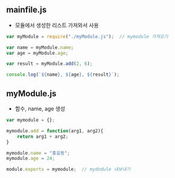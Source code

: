 ## mainfile.js
- 모듈에서 생성한 리스트 가져와서 사용
```js
var myModule = require("./myModule.js");  // mymodule 가져오기

var name = myModule.name;
var age = myModule.age;

var result = myModule.add(2, 6);

console.log(`${name}, ${age}, ${result}`);
```

## myModule.js
- 함수, name, age 생성
```js
var mymodule = {};

mymodule.add = function(arg1, arg2){
    return arg1 + arg2;
}

mymodule.name = "홍길동";
mymodule.age = 24;

module.exports = mymodule;  // mydodule 내보내기
```
